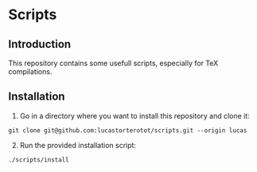 # Scripts

## Introduction

This repository contains some usefull scripts, especially for TeX compilations.

## Installation
1. Go in a directory where you want to install this repository and clone it:
```
git clone git@github.com:lucastorterotot/scripts.git --origin lucas
```
2. Run the provided installation script:
```
./scripts/install
```